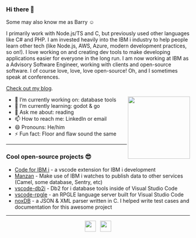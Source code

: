 ### Hi there 👋

Some may also know me as Barry ☺

I primarily work with Node.js/TS and C, but previously used other languages like C# and PHP. I am invested heavily into the IBM i industry to help people learn other tech (like Node.js, AWS, Azure, modern development practices, so on!). I love working on and creating dev tools to make developing applications easier for everyone in the long run. I am now working at IBM as a Advisory Software Engineer, working with clients and open-source software. I of course love, love, love open-source! Oh, and I sometimes speak at conferences.

[Check out my blog](https://github.com/worksofliam/blog/issues).

<p>
  <img width="170" align='right' src="https://user-images.githubusercontent.com/3708366/224093124-76d3d828-1063-4809-8a21-3d0db47142bf.jpeg">
</p>

- 🔭 I’m currently working on: database tools
- 🌱 I’m currently learning: godot & go
- 💬 Ask me about: reading
- 📫 How to reach me: LinkedIn or email
- 😄 Pronouns: He/him
- ⚡ Fun fact: Floor and flaw sound the same

---

### Cool open-source projects 😎

* [Code for IBM i](https://github.com/halcyon-tech/code-for-ibmi) - a vscode extension for IBM i development
* [Manzan](https://github.com/ThePrez/Manzan) - Make use of IBM i watches to publish data to other services (Camel, some database, Sentry, etc)
* [vscode-db2i](https://github.com/halcyon-tech/vscode-db2i) - Db2 for i database tools inside of Visual Studio Code
* [vscode-rpgle](https://github.com/halcyon-tech/vscode-rpgle) - an RPGLE language server built for Visual Studio Code
* [noxDB](https://github.com/sitemule/noxDB) - a JSON & XML parser written in C. I helped write test cases and documentation for this awesome project

---

<p align='center'>
<a href="https://instagram.com/picsofbarry"><img height="30" src="https://raw.githubusercontent.com/worksofliam/worksofliam/master/icon/instagram.jpg?raw=true"></a>&nbsp;&nbsp;
<a href="https://www.linkedin.com/in/worksofbarry/"><img height="30" src="https://raw.githubusercontent.com/worksofliam/worksofliam/master/icon/linkedin.png?raw=true"></a>
</p>
